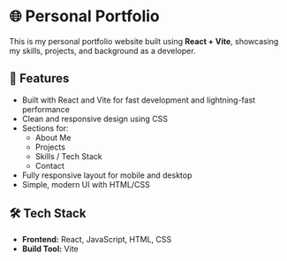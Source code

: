 # 🌐 Personal Portfolio

This is my personal portfolio website built using **React + Vite**, showcasing my skills, projects, and background as a developer.

## 🚀 Features

- Built with React and Vite for fast development and lightning-fast performance
- Clean and responsive design using CSS
- Sections for:
  - About Me
  - Projects
  - Skills / Tech Stack
  - Contact
- Fully responsive layout for mobile and desktop
- Simple, modern UI with HTML/CSS

## 🛠️ Tech Stack

- **Frontend:** React, JavaScript, HTML, CSS
- **Build Tool:** Vite

